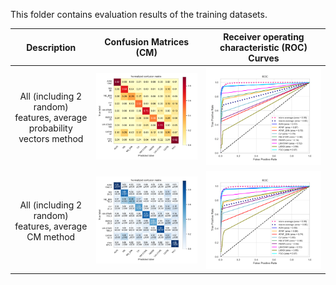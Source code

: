 This folder contains evaluation results of the training datasets. 


Description   |      Confusion Matrices (CM)   | Receiver operating characteristic (ROC) Curves| 
:------------:|:-------------------------:|:-------------------------:|
All (including 2 random) features, average probability vectors method  |![](https://github.com/huiyang-astro/MUWCLASS-Reports/blob/main/Evaluations/L1O_allfeatures_11Probave_CM.png)  |  ![](https://github.com/huiyang-astro/MUWCLASS-Reports/blob/main/Evaluations/L1O_allfeatures_11Probave_ROC.png)
All (including 2 random) features, average CM method  |![](https://github.com/huiyang-astro/MUWCLASS-Reports/blob/main/Evaluations/L1O_allfeatures_11ave_CM.png)  |  ![](https://github.com/huiyang-astro/MUWCLASS-Reports/blob/main/Evaluations/L1O_allfeatures_11ave_ROC.png)
